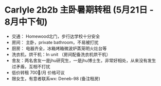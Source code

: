 # Carlyle 2b2b 主卧暑期转租 (5月21日 - 8月中下旬)

* 交通： Homewood北门，步行达学校十分安全
* 房间： 主卧，private bathroom，不易被打扰
* 厨房： 电器齐全，冰箱烤箱微波炉蒸笼明火灶台等
* 洗衣机，烘干机：In unit （房间配备洗衣机烘干机）
* 舍友：两名舍友一是jhu研究生，一是jhu博士生，非常好相处，从来没有发生过矛盾，互相不打扰
* 低价转租 700🔪/月 价格可议
* 限女生，有意者联系wx: Deneb-98 (备注租房)

